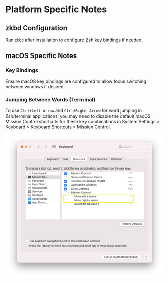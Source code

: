 # Platform Specific Notes

## zkbd Configuration

Run `zkbd` after installation to configure Zsh key bindings if needed.

## macOS Specific Notes

### Key Bindings

Ensure macOS key bindings are configured to allow focus switching between windows if desired.

### Jumping Between Words (Terminal)

To use `Ctrl+Left Arrow` and `Ctrl+Right Arrow` for word jumping in Zsh/terminal applications, you may need to disable the default macOS Mission Control shortcuts for these key combinations in System Settings > Keyboard > Keyboard Shortcuts > Mission Control.

![macOS ctrl+arrow shortcuts to disable](../images/macos_ctrlarrow.png)

